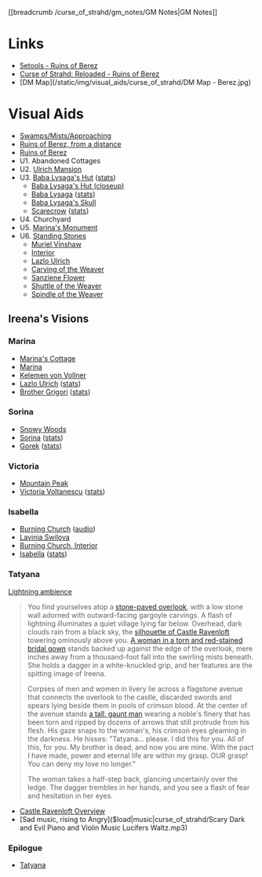 [[breadcrumb /curse_of_strahd/gm_notes/GM Notes|GM Notes]]

<script type="module">
    import { init_links } from "/js/common/visual_aid_backend.js";
    init_links();
</script>

# Links

* [5etools - Ruins of Berez](https://5e.tools/adventure.html#cos,11)
* [Curse of Strahd: Reloaded - Ruins of Berez](https://docs.google.com/document/d/181PaAJTefUhlK-x9EAQDK1Yt70n9eZBXZU6kehKNfX8/view)
* [DM Map](/static/img/visual_aids/curse_of_strahd/DM Map - Berez.jpg)

# Visual Aids

* [Swamps/Mists/Approaching](^curse_of_strahd/swamp_of_berez.jpg)
* [Ruins of Berez, from a distance](^curse_of_strahd/berez.mp4)
* [Ruins of Berez](^curse_of_strahd/ruins_of_berez.jpg)
* U1. Abandoned Cottages
* U2. [Ulrich Mansion](^curse_of_strahd/ulrich_mansion.jpg)
* U3. [Baba Lysaga's Hut](^curse_of_strahd/baba_lysagas_hut.jpg) ([stats](https://5e.tools/bestiary.html#baba%20lysaga's%20creeping%20hut_cos))
  * [Baba Lysaga's Hut (closeup)](^curse_of_strahd/baba_lysagas_hut_closeup.jpg)
  * [Baba Lysaga](^curse_of_strahd/baba_lysaga.jpg) ([stats](https://5e.tools/bestiary.html#baba%20lysaga_cos))
  * [Baba Lysaga's Skull](^curse_of_strahd/baba_lysagas_skull.jpg)
  * [Scarecrow](^curse_of_strahd/scarecrow.jpg) ([stats](https://5e.tools/bestiary.html#scarecrow_mm))
* U4. Churchyard
* U5. [Marina's Monument](^curse_of_strahd/marinas_monument.jpg)
* U6. [Standing Stones](^curse_of_strahd/swamp_fane_stones.jpg)
  * [Muriel Vinshaw](^curse_of_strahd/muriel_vinshaw.jpg)
  * [Interior](^curse_of_strahd/ulrich_mansion_interior.jpg)
  * [Lazlo Ulrich](^curse_of_strahd/lazlo_ulrich.jpg)
  * [Carving of the Weaver](^curse_of_strahd/carving_of_the_weaver.png)
  * [Sanziene Flower](^curse_of_strahd/sanziene_flower.jpg)
  * [Shuttle of the Weaver](^curse_of_strahd/shuttle_of_the_weaver.jpg)
  * [Spindle of the Weaver](^curse_of_strahd/spindle_of_the_weaver.jpg)

## Ireena's Visions

### Marina

* [Marina's Cottage](^curse_of_strahd/marinas_cottage.jpg)
* [Marina](^curse_of_strahd/marina.jpg)
* [Kelemen von Vollner](^curse_of_strahd/kelemen_von_vollner.jpg)
* [Lazlo Ulrich](^curse_of_strahd/lazlo_ulrich.jpg) ([stats](https://5e.tools/bestiary.html#commoner_mm))
* [Brother Grigori](^curse_of_strahd/brother_grigori.jpg) ([stats](https://5e.tools/bestiary.html#acolyte_mm))

### Sorina

* [Snowy Woods](^curse_of_strahd/snowy_woods.jpg)
* [Sorina](^curse_of_strahd/sorina.jpg) ([stats](https://5e.tools/bestiary.html#scout_mm))
* [Gorek](^curse_of_strahd/gorek.jpg) ([stats](https://5e.tools/bestiary.html#werewolf_mm))

### Victoria

* [Mountain Peak](^curse_of_strahd/mountain_peak.jpg)
* [Victoria Voltanescu](^curse_of_strahd/victoria.jpg) ([stats](https://5e.tools/bestiary.html#mage_mm))

### Isabella

* [Burning Church](^curse_of_strahd/burning_church.jpeg) ([audio]($load|ambience|curse_of_strahd/burning_building2.ogg))
* [Lavinia Swilova](^curse_of_strahd/lavinia_swilova.jpg)
* [Burning Church, Interior](^curse_of_strahd/burning_room2.jpg) 
* [Isabella](^curse_of_strahd/isabella.jpg) ([stats](https://5e.tools/bestiary.html#acolyte_mm))

### Tatyana

[Lightning ambience]($load|ambience|curse_of_strahd/thunder.ogg)

> You find yourselves atop a [stone-paved overlook](^curse_of_strahd/castle_ravenloft_overlooking_barovia.jpg), with a low stone wall adorned with outward-facing gargoyle carvings. A flash of lightning illuminates a quiet village lying far below. Overhead, dark clouds rain from a black sky, the [silhouette of Castle Ravenloft](^curse_of_strahd/castle_ravenloft_6.jpg) towering ominously above you. [A woman in a torn and red-stained bridal gown](^curse_of_strahd/bloody_tatyana.png) stands backed up against the edge of the overlook, mere inches away from a thousand-foot fall into the swirling mists beneath. She holds a dagger in a white-knuckled grip, and her features are the spitting image of Ireena.
> 
> Corpses of men and women in livery lie across a flagstone avenue that connects the overlook to the castle, discarded swords and spears lying beside them in pools of crimson blood. At the center of the avenue stands [a tall, gaunt man](^curse_of_strahd/strahd_7.jpg) wearing a noble's finery that has been torn and ripped by dozens of arrows that still protrude from his flesh. His gaze snaps to the woman's, his crimson eyes gleaming in the darkness. He hisses: "Tatyana... please. I did this for you. All of this, for you. My brother is dead, and now you are mine. With the pact I have made, power and eternal life are within my grasp. OUR grasp! You can deny my love no longer."
> 
> The woman takes a half-step back, glancing uncertainly over the ledge. The dagger trembles in her hands, and you see a flash of fear and hesitation in her eyes.

* [Castle Ravenloft Overview](^curse_of_strahd/castle_ravenloft_overview1.jpg)
* [Sad music, rising to Angry]($load|music|curse_of_strahd/Scary Dark and Evil Piano and Violin Music Lucifers Waltz.mp3)

### Epilogue

* [Tatyana](^curse_of_strahd/tatyana4.png)
